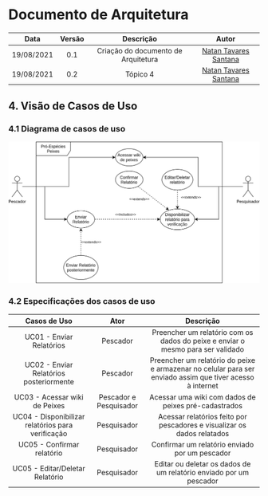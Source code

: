 # Documento de Arquitetura

|    Data    | Versão |              Descrição              |                         Autor                          |
| :--------: | :----: | :---------------------------------: | :----------------------------------------------------: |
| 19/08/2021 |  0.1   | Criação do documento de Arquitetura | [Natan Tavares Santana](https://github.com/Neitan2001) |
| 19/08/2021 |  0.2   |              Tópico 4               | [Natan Tavares Santana](https://github.com/Neitan2001) |

## 4. Visão de Casos de Uso

### 4.1 Diagrama de casos de uso
![Diagrama de casos de uso](../Assets/Images/ArchitectureDocument/casos_de_uso.png)

### 4.2 Especificações dos casos de uso

|                   Casos de Uso                    |          Ator          |                                                 Descrição                                                 |
| :-----------------------------------------------: | :--------------------: | :-------------------------------------------------------------------------------------------------------: |
|             UC01 - Enviar Relatórios              |        Pescador        |              Preencher um relatório com os dados do peixe e enviar o mesmo para ser validado              |
|      UC02 - Enviar Relatórios posteriormente      |        Pescador        | Preencher um relatório do peixe e armazenar no celular para ser enviado assim que tiver acesso à internet |
|           UC03 - Acessar wiki de Peixes           | Pescador e Pesquisador |                           Acessar uma wiki com dados de peixes pré-cadastrados                            |
| UC04 - Disponibilizar relatórios para verificação |      Pesquisador       |                  Acessar relatórios feito por pescadores e visualizar os dados relatados                  |
|            UC05 - Confirmar relatório             |      Pesquisador       |                              Confirmar um relatório enviado por um pescador                               |
|          UC05 - Editar/Deletar Relatório          |      Pesquisador       |                    Editar ou deletar os dados de um relatório enviado por um pescador                     |